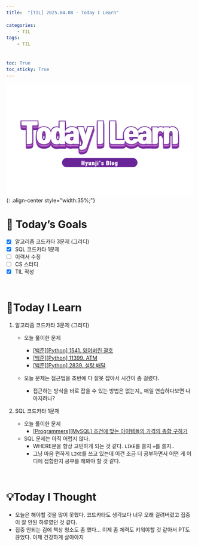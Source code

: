 ```yaml
---
title:  "[TIL] 2025.04.08 - Today I Learn" 

categories: 
    - TIL
tags: 
    - TIL


toc: True
toc_sticky: True
---
```


![TIL](/assets/images/TIL3.png){: .align-center style="width:35%;"}


# 🎯 Today’s Goals
- [x]  알고리즘 코드카타 3문제 (그리디)
- [x]  SQL 코드카타 1문제
- [ ]  이력서 수정
- [ ]  CS 스터디
- [x]  TIL 작성

<br>

# 👀Today I Learn

1. 알고리즘 코드카타 3문제 (그리디)

   - 오늘 풀이한 문제
     - [[백준][Python] 1541. 잃어버린 괄호](https://hzi09.github.io/python_boj/python_1541/)
     - [[백준][Python] 11399. ATM](https://hzi09.github.io/python_boj/python_11399/)
     - [[백준][Python] 2839. 설탕 배달](https://hzi09.github.io/python_boj/python_2839/)

   - 오늘 문제는 접근법을 초반에 다 잘못 잡아서 시간이 좀 걸렸다. 
     - 접근하는 방식을 바로 잡을 수 있는 방법은 없는지,, 매일 연습하다보면 나아지려나?

2. SQL 코드카타 1문제

   - 오늘 풀이한 문제
     - [[Programmers][MySQL] 조건에 맞는 아이템들의 가격의 총합 구하기](https://hzi09.github.io/mysql_programmers/pg_sql_273709/)
   - SQL 문제는 아직 어렵지 않다.
     - WHERE문을 항상 고민하게 되는 것 같다. `LIKE`를 쓸지 `=`를 쓸지..
     - 그냥 마음 편하게 `LIKE`를 쓰고 있는데 이건 조금 더 공부하면서 어떤 게 어디에 접합한지 공부를 해봐야 할 것 같다.

<br>

# 💡Today I Thought

- 오늘은 해야할 것을 많이 못했다. 코드카타도 생각보다 너무 오래 걸려버렸고 집중이 잘 안된 하루였던 것 같다.
- 집중 안되는 김에 책상 청소도 좀 했다... 이제 좀 체력도 키워야할 것 같아서 PT도 끊었다. 이제 건강하게 살아야지

